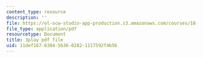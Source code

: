 ```yaml
---
content_type: resource
description: ''
file: https://ol-ocw-studio-app-production.s3.amazonaws.com/courses/18-06sc-linear-algebra-fall-2011/11def16763845b3602821117592f4b56_VqP2tREMvt0.pdf
file_type: application/pdf
resourcetype: Document
title: 3play pdf file
uid: 11def167-6384-5b36-0282-1117592f4b56
---
```


